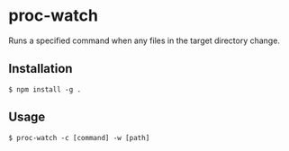 # proc-watch

Runs a specified command when any files in the target directory change.

## Installation

```
$ npm install -g .
```

## Usage

```
$ proc-watch -c [command] -w [path]
```
